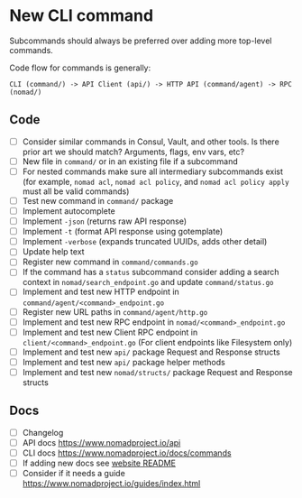 # New CLI command

Subcommands should always be preferred over adding more top-level commands.

Code flow for commands is generally:

```
CLI (command/) -> API Client (api/) -> HTTP API (command/agent) -> RPC (nomad/)
```

## Code

* [ ] Consider similar commands in Consul, Vault, and other tools. Is there
  prior art we should match? Arguments, flags, env vars, etc?
* [ ] New file in `command/` or in an existing file if a subcommand
* [ ] For nested commands make sure all intermediary subcommands exist (for
  example, `nomad acl`, `nomad acl policy`, and `nomad acl policy apply` must
  all be valid commands)
* [ ] Test new command in `command/` package
* [ ] Implement autocomplete
* [ ] Implement `-json` (returns raw API response)
* [ ] Implement `-t` (format API response using gotemplate)
* [ ] Implement `-verbose` (expands truncated UUIDs, adds other detail)
* [ ] Update help text
* [ ] Register new command in `command/commands.go`
* [ ] If the command has a `status` subcommand consider adding a search context
  in `nomad/search_endpoint.go` and update `command/status.go`
* [ ] Implement and test new HTTP endpoint in `command/agent/<command>_endpoint.go`
* [ ] Register new URL paths in `command/agent/http.go`
* [ ] Implement and test new RPC endpoint in `nomad/<command>_endpoint.go`
* [ ] Implement and test new Client RPC endpoint in
  `client/<command>_endpoint.go` (For client endpoints like Filesystem only)
* [ ] Implement and test new `api/` package Request and Response structs
* [ ] Implement and test new `api/` package helper methods
* [ ] Implement and test new `nomad/structs/` package Request and Response structs

## Docs

* [ ] Changelog
* [ ] API docs https://www.nomadproject.io/api
* [ ] CLI docs https://www.nomadproject.io/docs/commands
* [ ] If adding new docs see [website README](../website/README.md#editing-navigation-sidebars)
* [ ] Consider if it needs a guide https://www.nomadproject.io/guides/index.html
